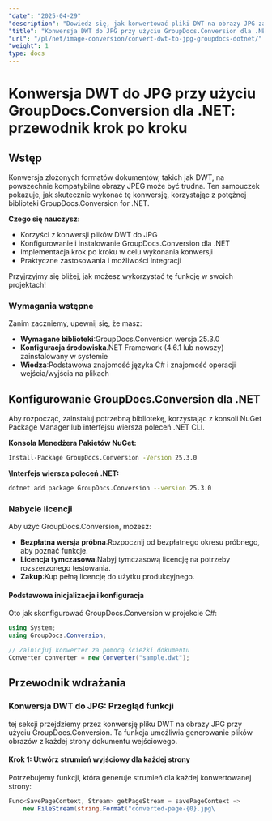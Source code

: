 ```yaml
---
"date": "2025-04-29"
"description": "Dowiedz się, jak konwertować pliki DWT na obrazy JPG za pomocą GroupDocs.Conversion dla .NET. Postępuj zgodnie z tym przewodnikiem krok po kroku, aby skutecznie przekształcić swoje dokumenty."
"title": "Konwersja DWT do JPG przy użyciu GroupDocs.Conversion dla .NET&#58; Przewodnik krok po kroku"
"url": "/pl/net/image-conversion/convert-dwt-to-jpg-groupdocs-dotnet/"
"weight": 1
type: docs
---
```

# Konwersja DWT do JPG przy użyciu GroupDocs.Conversion dla .NET: przewodnik krok po kroku

## Wstęp

Konwersja złożonych formatów dokumentów, takich jak DWT, na powszechnie kompatybilne obrazy JPEG może być trudna. Ten samouczek pokazuje, jak skutecznie wykonać tę konwersję, korzystając z potężnej biblioteki GroupDocs.Conversion for .NET.

**Czego się nauczysz:**

- Korzyści z konwersji plików DWT do JPG
- Konfigurowanie i instalowanie GroupDocs.Conversion dla .NET
- Implementacja krok po kroku w celu wykonania konwersji
- Praktyczne zastosowania i możliwości integracji

Przyjrzyjmy się bliżej, jak możesz wykorzystać tę funkcję w swoich projektach!

### Wymagania wstępne

Zanim zaczniemy, upewnij się, że masz:

- **Wymagane biblioteki**:GroupDocs.Conversion wersja 25.3.0
- **Konfiguracja środowiska**.NET Framework (4.6.1 lub nowszy) zainstalowany w systemie
- **Wiedza**:Podstawowa znajomość języka C# i znajomość operacji wejścia/wyjścia na plikach

## Konfigurowanie GroupDocs.Conversion dla .NET

Aby rozpocząć, zainstaluj potrzebną bibliotekę, korzystając z konsoli NuGet Package Manager lub interfejsu wiersza poleceń .NET CLI.

**Konsola Menedżera Pakietów NuGet:**

```bash
Install-Package GroupDocs.Conversion -Version 25.3.0
```

**\Interfejs wiersza poleceń .NET:**

```bash
dotnet add package GroupDocs.Conversion --version 25.3.0
```

### Nabycie licencji

Aby użyć GroupDocs.Conversion, możesz:

- **Bezpłatna wersja próbna**:Rozpocznij od bezpłatnego okresu próbnego, aby poznać funkcje.
- **Licencja tymczasowa**:Nabyj tymczasową licencję na potrzeby rozszerzonego testowania.
- **Zakup**:Kup pełną licencję do użytku produkcyjnego.

#### Podstawowa inicjalizacja i konfiguracja

Oto jak skonfigurować GroupDocs.Conversion w projekcie C#:

```csharp
using System;
using GroupDocs.Conversion;

// Zainicjuj konwerter za pomocą ścieżki dokumentu
Converter converter = new Converter("sample.dwt");
```

## Przewodnik wdrażania

### Konwersja DWT do JPG: Przegląd funkcji

tej sekcji przejdziemy przez konwersję pliku DWT na obrazy JPG przy użyciu GroupDocs.Conversion. Ta funkcja umożliwia generowanie plików obrazów z każdej strony dokumentu wejściowego.

#### Krok 1: Utwórz strumień wyjściowy dla każdej strony

Potrzebujemy funkcji, która generuje strumień dla każdej konwertowanej strony:

```csharp
Func<SavePageContext, Stream> getPageStream = savePageContext =>
    new FileStream(string.Format("converted-page-{0}.jpg\